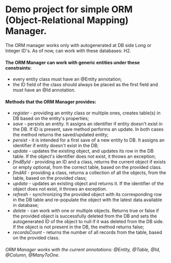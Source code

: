# **Demo project for simple ORM (Object-Relational Mapping) Manager.**

The ORM manager works only with autogenerated at DB side Long or Integer ID's. 
As of now, can work with these databases: H2.

#### The ORM Manager can work with generic entities under these constraints:
* every entity class must have an @Entity annotation;
* the ID field of the class should always be placed as the first field and must have an @Id annotation.

#### Methods that the ORM Manager provides:
* _register_ - providing an entity class or multiple ones, creates table(s) in DB based on the entity's properties;
* _save_ - persists an entity. It assigns an identifier if entity doesn't exist in the DB.
If ID is present, save method performs an update. In both cases the method returns the saved/updated entity;
* _persist_ - it is intended for a first save of a new entity to DB.
It assigns an identifier if entity doesn't exist in the DB;
* _update_ - updates the existing object, and updates its row in the DB table.
If the object's identifier does not exist, it throws an exception;
* _findById_ - providing an ID and a class, returns the current object if exists or empty optional,
from the correct table, based on the provided class.
* _findAll_ - providing a class, returns a collection of all the objects, from the table, based on the provided class;
* _update_ - updates an existing object and returns it.
If the identifier of the object does not exist, it throws an exception.
* _refresh_ - synchronizing the provided object with its corresponding row in the DB table
and re-populate the object with the latest data available in database;
* _delete_ - can work with one or multiple objects. Returns true or false if the provided object is 
successfully deleted from the DB and sets the autogenerated ID of the object to null if it was deleted from the DB side.
If the object is not present in the DB, the method returns false;
* _recordsCount_ - returns the number of all records from the table, based on the provided class.

###### ORM Manager works with the current annotations: @Entity, @Table, @Id, @Column, @ManyToOne.